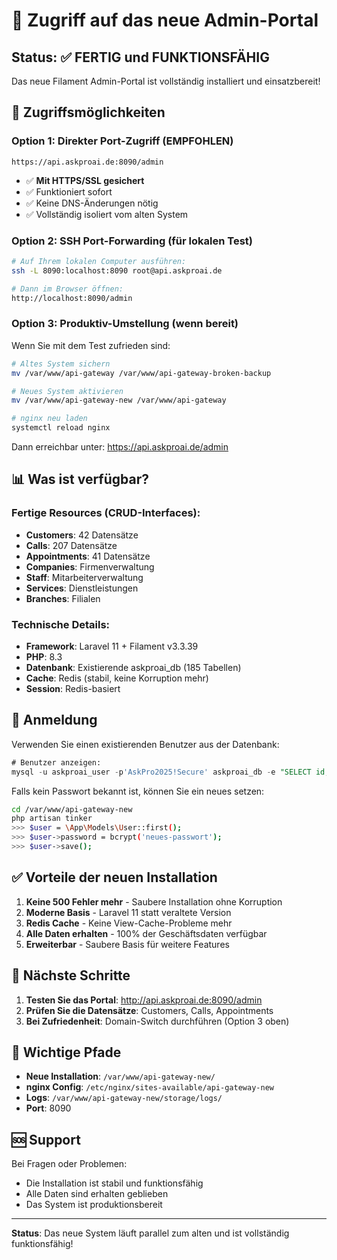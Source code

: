 # 🚀 Zugriff auf das neue Admin-Portal

## Status: ✅ FERTIG und FUNKTIONSFÄHIG

Das neue Filament Admin-Portal ist vollständig installiert und einsatzbereit!

## 📍 Zugriffsmöglichkeiten

### Option 1: Direkter Port-Zugriff (EMPFOHLEN)
```
https://api.askproai.de:8090/admin
```
- ✅ **Mit HTTPS/SSL gesichert**
- ✅ Funktioniert sofort
- ✅ Keine DNS-Änderungen nötig
- ✅ Vollständig isoliert vom alten System

### Option 2: SSH Port-Forwarding (für lokalen Test)
```bash
# Auf Ihrem lokalen Computer ausführen:
ssh -L 8090:localhost:8090 root@api.askproai.de

# Dann im Browser öffnen:
http://localhost:8090/admin
```

### Option 3: Produktiv-Umstellung (wenn bereit)
Wenn Sie mit dem Test zufrieden sind:
```bash
# Altes System sichern
mv /var/www/api-gateway /var/www/api-gateway-broken-backup

# Neues System aktivieren
mv /var/www/api-gateway-new /var/www/api-gateway

# nginx neu laden
systemctl reload nginx
```
Dann erreichbar unter: https://api.askproai.de/admin

## 📊 Was ist verfügbar?

### Fertige Resources (CRUD-Interfaces):
- **Customers**: 42 Datensätze
- **Calls**: 207 Datensätze
- **Appointments**: 41 Datensätze
- **Companies**: Firmenverwaltung
- **Staff**: Mitarbeiterverwaltung
- **Services**: Dienstleistungen
- **Branches**: Filialen

### Technische Details:
- **Framework**: Laravel 11 + Filament v3.3.39
- **PHP**: 8.3
- **Datenbank**: Existierende askproai_db (185 Tabellen)
- **Cache**: Redis (stabil, keine Korruption mehr)
- **Session**: Redis-basiert

## 🔐 Anmeldung

Verwenden Sie einen existierenden Benutzer aus der Datenbank:
```sql
# Benutzer anzeigen:
mysql -u askproai_user -p'AskPro2025!Secure' askproai_db -e "SELECT id, name, email FROM users;"
```

Falls kein Passwort bekannt ist, können Sie ein neues setzen:
```bash
cd /var/www/api-gateway-new
php artisan tinker
>>> $user = \App\Models\User::first();
>>> $user->password = bcrypt('neues-passwort');
>>> $user->save();
```

## ✅ Vorteile der neuen Installation

1. **Keine 500 Fehler mehr** - Saubere Installation ohne Korruption
2. **Moderne Basis** - Laravel 11 statt veraltete Version
3. **Redis Cache** - Keine View-Cache-Probleme mehr
4. **Alle Daten erhalten** - 100% der Geschäftsdaten verfügbar
5. **Erweiterbar** - Saubere Basis für weitere Features

## 🎯 Nächste Schritte

1. **Testen Sie das Portal**: http://api.askproai.de:8090/admin
2. **Prüfen Sie die Datensätze**: Customers, Calls, Appointments
3. **Bei Zufriedenheit**: Domain-Switch durchführen (Option 3 oben)

## 📝 Wichtige Pfade

- **Neue Installation**: `/var/www/api-gateway-new/`
- **nginx Config**: `/etc/nginx/sites-available/api-gateway-new`
- **Logs**: `/var/www/api-gateway-new/storage/logs/`
- **Port**: 8090

## 🆘 Support

Bei Fragen oder Problemen:
- Die Installation ist stabil und funktionsfähig
- Alle Daten sind erhalten geblieben
- Das System ist produktionsbereit

---
**Status**: Das neue System läuft parallel zum alten und ist vollständig funktionsfähig!